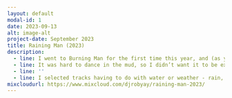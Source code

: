 ```yaml
---
layout: default
modal-id: 1
date: 2023-09-13
alt: image-alt
project-date: September 2023
title: Raining Man (2023)
description:
  - line: I went to Burning Man for the first time this year, and (as you may know, since it was so well dramatized by our media) we were rained out. That was kind of a bummer, but, yanno, shit happens. I kinda wish I had brought my gear with me when I went, so that I could have put together this set on the playa, rather than later at home. But it's still entirely inspired by the unexpectedly wet desert weather.
  - line: It was hard to dance in the mud, so I didn’t want it to be explicitly dance heavy. But I wanted something light to break up the silence. This is the set I needed to hear.
  - line: ''
  - line: I selected tracks having to do with water or weather - rain, rivers, flood, clouds, sun - either in the track title or performer's name. The especially fun part was that I had never played most of the tracks I ultimately used, tho they were in my library. In fact, only two tracks had preset cue points (Rain on Me, and Let the Sun Shine), which is frankly why I let the tracks run through to their ends so often. It genre hops wildly. It’s a very lazy mix, if I’m being completely honest. Even still, I think it communicates a lot of complex emotion. And I think it would have been well received by a bunch of unexpectedly wet desert party people.
mixcloudurl: https://www.mixcloud.com/djrobyay/raining-man-2023/
---
```

